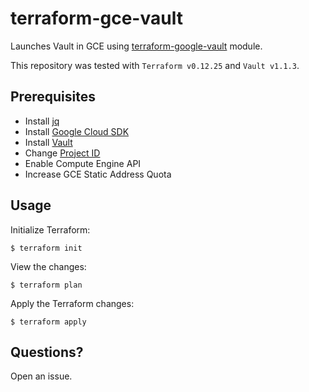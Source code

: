# terraform-gce-vault

Launches Vault in GCE using [terraform-google-vault](https://github.com/terraform-google-modules/terraform-google-vault) module.

This repository was tested with `Terraform v0.12.25` and `Vault v1.1.3`.

## Prerequisites

* Install [jq](https://stedolan.github.io/jq/)
* Install [Google Cloud SDK](https://cloud.google.com/sdk/install)
* Install [Vault](https://www.vaultproject.io/docs/install/)
* Change [Project ID](https://github.com/alexandarp/terraform-gce-vault/blob/master/variables.tf#L3)
* Enable Compute Engine API
* Increase GCE Static Address Quota

## Usage

Initialize Terraform:

```
$ terraform init
```

View the changes:

```
$ terraform plan
```

Apply the Terraform changes:

```
$ terraform apply
```

## Questions?

Open an issue.
